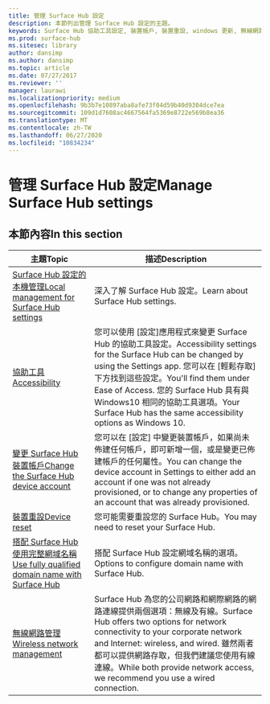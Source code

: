 ```yaml
---
title: 管理 Surface Hub 設定
description: 本節列出管理 Surface Hub 設定的主題。
keywords: Surface Hub 協助工具設定, 裝置帳戶, 裝置重設, windows 更新, 無線網路管理
ms.prod: surface-hub
ms.sitesec: library
author: dansimp
ms.author: dansimp
ms.topic: article
ms.date: 07/27/2017
ms.reviewer: ''
manager: laurawi
ms.localizationpriority: medium
ms.openlocfilehash: 9b3b7e10897aba8afe73f04d59b40d9304dce7ea
ms.sourcegitcommit: 109d1d7608ac4667564fa5369e8722e569b8ea36
ms.translationtype: MT
ms.contentlocale: zh-TW
ms.lasthandoff: 06/27/2020
ms.locfileid: "10834234"
---
```

# <span data-ttu-id="96eac-104">管理 Surface Hub 設定</span><span class="sxs-lookup"><span data-stu-id="96eac-104">Manage Surface Hub settings</span></span>

## <span data-ttu-id="96eac-105">本節內容</span><span class="sxs-lookup"><span data-stu-id="96eac-105">In this section</span></span>

|<span data-ttu-id="96eac-106">主題</span><span class="sxs-lookup"><span data-stu-id="96eac-106">Topic</span></span> | <span data-ttu-id="96eac-107">描述</span><span class="sxs-lookup"><span data-stu-id="96eac-107">Description</span></span>|
| ------ | --------------- |
| [<span data-ttu-id="96eac-108">Surface Hub 設定的本機管理</span><span class="sxs-lookup"><span data-stu-id="96eac-108">Local management for Surface Hub settings</span></span>](local-management-surface-hub-settings.md) | <span data-ttu-id="96eac-109">深入了解 Surface Hub 設定。</span><span class="sxs-lookup"><span data-stu-id="96eac-109">Learn about Surface Hub settings.</span></span>  |
| [<span data-ttu-id="96eac-110">協助工具</span><span class="sxs-lookup"><span data-stu-id="96eac-110">Accessibility</span></span>](accessibility-surface-hub.md) | <span data-ttu-id="96eac-111">您可以使用 [設定]應用程式來變更 Surface Hub 的協助工具設定。</span><span class="sxs-lookup"><span data-stu-id="96eac-111">Accessibility settings for the Surface Hub can be changed by using the Settings app.</span></span> <span data-ttu-id="96eac-112">您可以在 [輕鬆存取] 下方找到這些設定。</span><span class="sxs-lookup"><span data-stu-id="96eac-112">You'll find them under Ease of Access.</span></span> <span data-ttu-id="96eac-113">您的 Surface Hub 具有與 Windows10 相同的協助工具選項。</span><span class="sxs-lookup"><span data-stu-id="96eac-113">Your Surface Hub has the same accessibility options as Windows 10.</span></span>|
| [<span data-ttu-id="96eac-114">變更 Surface Hub 裝置帳戶</span><span class="sxs-lookup"><span data-stu-id="96eac-114">Change the Surface Hub device account</span></span>](change-surface-hub-device-account.md) | <span data-ttu-id="96eac-115">您可以在 \[設定\] 中變更裝置帳戶，如果尚未佈建任何帳戶，即可新增一個，或是變更已佈建帳戶的任何屬性。</span><span class="sxs-lookup"><span data-stu-id="96eac-115">You can change the device account in Settings to either add an account if one was not already provisioned, or to change any properties of an account that was already provisioned.</span></span>|
| [<span data-ttu-id="96eac-116">裝置重設</span><span class="sxs-lookup"><span data-stu-id="96eac-116">Device reset</span></span>](device-reset-surface-hub.md) | <span data-ttu-id="96eac-117">您可能需要重設您的 Surface Hub。</span><span class="sxs-lookup"><span data-stu-id="96eac-117">You may need to reset your Surface Hub.</span></span>|
| [<span data-ttu-id="96eac-118">搭配 Surface Hub 使用完整網域名稱</span><span class="sxs-lookup"><span data-stu-id="96eac-118">Use fully qualified domain name with Surface Hub</span></span>](use-fully-qualified-domain-name-surface-hub.md) | <span data-ttu-id="96eac-119">搭配 Surface Hub 設定網域名稱的選項。</span><span class="sxs-lookup"><span data-stu-id="96eac-119">Options to configure domain name with Surface Hub.</span></span>  |
| [<span data-ttu-id="96eac-120">無線網路管理</span><span class="sxs-lookup"><span data-stu-id="96eac-120">Wireless network management</span></span>](wireless-network-management-for-surface-hub.md) | <span data-ttu-id="96eac-121">Surface Hub 為您的公司網路和網際網路的網路連線提供兩個選項：無線及有線。</span><span class="sxs-lookup"><span data-stu-id="96eac-121">Surface Hub offers two options for network connectivity to your corporate network and Internet: wireless, and wired.</span></span> <span data-ttu-id="96eac-122">雖然兩者都可以提供網路存取，但我們建議您使用有線連線。</span><span class="sxs-lookup"><span data-stu-id="96eac-122">While both provide network access, we recommend you use a wired connection.</span></span> |

